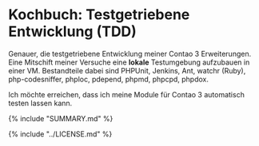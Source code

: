 # Kochbuch: Testgetriebene Entwicklung (TDD)

Genauer, die testgetriebene Entwicklung meiner Contao 3 Erweiterungen. 
Eine Mitschift meiner Versuche eine **lokale** Testumgebung aufzubauen in einer VM. Bestandteile dabei sind PHPUnit, Jenkins, Ant, watchr (Ruby), php-codesniffer, phploc, pdepend, phpmd, phpcpd, phpdox.

Ich möchte erreichen, dass ich meine Module für Contao 3 automatisch testen lassen kann.


{% include "SUMMARY.md" %}

{% include "../LICENSE.md" %}
